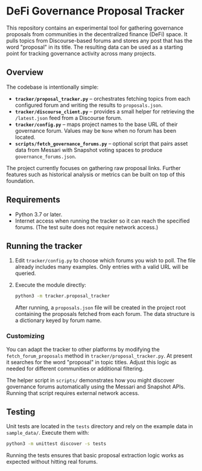 # DeFi Governance Proposal Tracker

This repository contains an experimental tool for gathering governance
proposals from communities in the decentralized finance (DeFi) space. It
pulls topics from Discourse-based forums and stores any post that has the
word "proposal" in its title. The resulting data can be used as a starting
point for tracking governance activity across many projects.

## Overview

The codebase is intentionally simple:

- **`tracker/proposal_tracker.py`** – orchestrates fetching topics from each
  configured forum and writing the results to `proposals.json`.
- **`tracker/discourse_client.py`** – provides a small helper for retrieving
  the `/latest.json` feed from a Discourse forum.
- **`tracker/config.py`** – maps project names to the base URL of their
  governance forum. Values may be `None` when no forum has been located.
- **`scripts/fetch_governance_forums.py`** – optional script that pairs asset
  data from Messari with Snapshot voting spaces to produce
  `governance_forums.json`.

The project currently focuses on gathering raw proposal links. Further
features such as historical analysis or metrics can be built on top of this
foundation.

## Requirements

- Python 3.7 or later.
- Internet access when running the tracker so it can reach the specified
  forums. (The test suite does not require network access.)

## Running the tracker

1. Edit `tracker/config.py` to choose which forums you wish to poll. The file
   already includes many examples. Only entries with a valid URL will be
   queried.
2. Execute the module directly:

   ```bash
   python3 -m tracker.proposal_tracker
   ```

   After running, a `proposals.json` file will be created in the project root
   containing the proposals fetched from each forum. The data structure is a
   dictionary keyed by forum name.

### Customizing

You can adapt the tracker to other platforms by modifying the
`fetch_forum_proposals` method in `tracker/proposal_tracker.py`. At present it
searches for the word "proposal" in topic titles. Adjust this logic as needed
for different communities or additional filtering.

The helper script in `scripts/` demonstrates how you might discover governance
forums automatically using the Messari and Snapshot APIs. Running that script
requires external network access.

## Testing

Unit tests are located in the `tests` directory and rely on the example data in
`sample_data/`. Execute them with:

```bash
python3 -m unittest discover -s tests
```

Running the tests ensures that basic proposal extraction logic works as
expected without hitting real forums.


